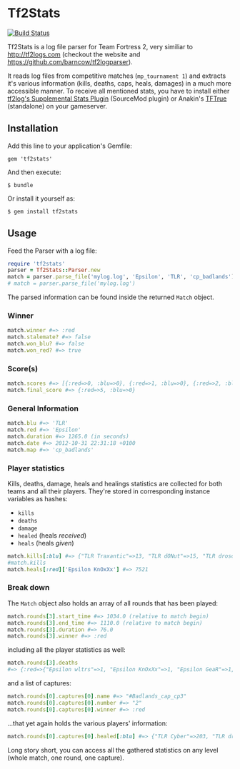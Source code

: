 # Tf2Stats
[![Build Status](https://secure.travis-ci.org/nTraum/tf2stats.png)](http://travis-ci.org/nTraum/tf2stats)

Tf2Stats is a log file parser for Team Fortress 2, very similiar to http://tf2logs.com (checkout the website and https://github.com/barncow/tf2logparser).

It reads log files from competitive matches (`mp_tournament 1`) and extracts it's various information (kills, deaths, caps, heals, damages) in a much more accessible manner. To receive all mentioned stats, you have to install either [tf2log's Supplemental Stats Plugin](http://tf2logs.com/plugins) (SourceMod plugin) or Anakin's [TFTrue](http://tftrue.redline-utilities.net/) (standalone) on your gameserver.

## Installation

Add this line to your application's Gemfile:

    gem 'tf2stats'

And then execute:

    $ bundle

Or install it yourself as:

    $ gem install tf2stats

## Usage

Feed the Parser with a log file:

```ruby
require 'tf2stats'
parser = Tf2Stats::Parser.new
match = parser.parse_file('mylog.log', 'Epsilon', 'TLR', 'cp_badlands')
# match = parser.parse_file('mylog.log')
```

The parsed information can be found inside the returned `Match` object.

### Winner
```ruby
match.winner #=> :red
match.stalemate? #=> false
match.won_blu? #=> false
match.won_red? #=> true
```

### Score(s)
```ruby
match.scores #=> [{:red=>0, :blu=>0}, {:red=>1, :blu=>0}, {:red=>2, :blu=>0}, {:red=>3, :blu=>0}, {:red=>4, :blu=>0}, {:red=>5, :blu=>0}]
match.final_score #=> {:red=>5, :blu=>0}
```
### General Information
```ruby
match.blu #=> 'TLR'
match.red #=> 'Epsilon'
match.duration #=> 1265.0 (in seconds)
match.date #=> 2012-10-31 22:31:18 +0100
match.map #=> 'cp_badlands'
```

### Player statistics
Kills, deaths, damage, heals and healings statistics are collected for both teams and all their players. They're stored in corresponding instance variables as hashes:
* `kills`
* `deaths`
* `damage`
* `healed` (heals *received*)
* `heals` (heals *given*)

```ruby
match.kills[:blu] #=> {"TLR Traxantic"=>13, "TLR dONut"=>15, "TLR droso"=>16, "TLR Cyber"=>7, "TLR HYS"=>10}
#match.kills
match.heals[:red]['Epsilon KnOxXx'] #=> 7521
```

### Break down
The `Match` object also holds an array of all rounds that has been played:

```ruby
match.rounds[3].start_time #=> 1034.0 (relative to match begin)
match.rounds[3].end_time #=> 1110.0 (relative to match begin)
match.rounds[3].duration #=> 76.0
match.rounds[3].winner #=> :red
```

including all the player statistics as well:
```ruby
match.rounds[3].deaths
#=> {:red=>{"Epsilon wltrs"=>1, "Epsilon KnOxXx"=>1, "Epsilon GeaR"=>1, "Epsilon Mike"=>1}, :blu=>{"TLR droso"=>1, "TLR HYS"=>2, "TLR Traxantic"=>1, "TLR Cyber"=>1, "TLR dONut"=>1, "TLR Evilmoon"=>1}}
```

and a list of captures:
```ruby
match.rounds[0].captures[0].name #=> "#Badlands_cap_cp3"
match.rounds[0].captures[0].number #=> "2"
match.rounds[0].captures[0].winner #=> :red
```

...that yet again holds the various players' information:
```ruby
match.rounds[0].captures[0].healed[:blu] #=> {"TLR Cyber"=>203, "TLR droso"=>2, "TLR HYS"=>51}
```

Long story short, you can access all the gathered statistics on any level (whole match, one round, one capture).